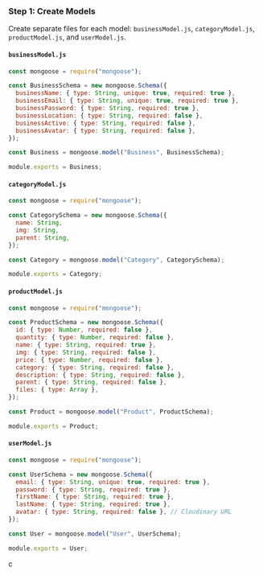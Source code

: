 ### Step 1: Create Models

Create separate files for each model: `businessModel.js`, `categoryModel.js`, `productModel.js`, and `userModel.js`.

#### `businessModel.js`

```javascript
const mongoose = require("mongoose");

const BusinessSchema = new mongoose.Schema({
  businessName: { type: String, unique: true, required: true },
  businessEmail: { type: String, unique: true, required: true },
  businessPassword: { type: String, required: true },
  businessLocation: { type: String, required: false },
  businessActive: { type: String, required: false },
  businessAvatar: { type: String, required: false },
});

const Business = mongoose.model("Business", BusinessSchema);

module.exports = Business;
```

#### `categoryModel.js`

```javascript
const mongoose = require("mongoose");

const CategorySchema = new mongoose.Schema({
  name: String,
  img: String,
  parent: String,
});

const Category = mongoose.model("Category", CategorySchema);

module.exports = Category;
```

#### `productModel.js`

```javascript
const mongoose = require("mongoose");

const ProductSchema = new mongoose.Schema({
  id: { type: Number, required: false },
  quantity: { type: Number, required: false },
  name: { type: String, required: true },
  img: { type: String, required: false },
  price: { type: Number, required: false },
  category: { type: String, required: false },
  description: { type: String, required: false },
  parent: { type: String, required: false },
  files: { type: Array },
});

const Product = mongoose.model("Product", ProductSchema);

module.exports = Product;
```

#### `userModel.js`

```javascript
const mongoose = require("mongoose");

const UserSchema = new mongoose.Schema({
  email: { type: String, unique: true, required: true },
  password: { type: String, required: true },
  firstName: { type: String, required: true },
  lastName: { type: String, required: true },
  avatar: { type: String, required: false }, // Cloudinary URL
});

const User = mongoose.model("User", UserSchema);

module.exports = User;
```

c